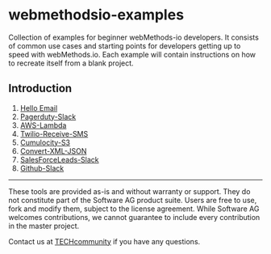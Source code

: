# webmethodsio-examples
Collection of examples for beginner webMethods-io developers. It consists of common use cases and starting points for developers getting up to speed with webMethods.io. Each example will contain instructions on how to recreate itself from a blank project. 

## Introduction

1. [Hello Email](https://github.com/SoftwareAG/webmethodsio-examples/blob/master/hello-email)
2. [Pagerduty-Slack](https://github.com/SoftwareAG/webmethodsio-examples/tree/master/pager-slack)
3. [AWS-Lambda](https://github.com/SoftwareAG/webmethodsio-examples/tree/master/aws-lamda)
4. [Twilio-Receive-SMS](https://github.com/SoftwareAG/webmethodsio-examples/tree/master/twilio-receive-sms)
5. [Cumulocity-S3](https://github.com/SoftwareAG/webmethodsio-examples/tree/master/cumulocity-s3)
6. [Convert-XML-JSON](https://github.com/SoftwareAG/webmethodsio-examples/tree/master/convertdata-xml-json)
7. [SalesForceLeads-Slack](https://github.com/SoftwareAG/webmethodsio-examples/tree/master/salesforceleads-slack)
8. [Github-Slack](https://github.com/SoftwareAG/webmethodsio-examples/tree/master/github-slack)
______________________
These tools are provided as-is and without warranty or support. They do not constitute part of the Software AG product suite. Users are free to use, fork and modify them, subject to the license agreement. While Software AG welcomes contributions, we cannot guarantee to include every contribution in the master project.

Contact us at [TECHcommunity](mailto:technologycommunity@softwareag.com?subject=Github/SoftwareAG) if you have any questions.
